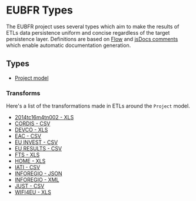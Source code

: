 # EUBFR Types

The EUBFR project uses several types which aim to make the results of ETLs data persistence uniform and concise regardless of the target persistence layer. Definitions are based on [Flow](https://flow.org/) and [jsDocs comments](http://usejsdoc.org/) which enable automatic documentation generation.

## Types

- [Project model](./Project.md)

### Transforms

Here's a list of the transformations made in ETLs around the `Project` model.

- [2014tc16m4tn002 - XLS](./etls/2014tc16m4tn002-xls.md)
- [CORDIS - CSV](./etls/cordis-csv.md)
- [DEVCO - XLS](./etls/devco-xls.md)
- [EAC - CSV](./etls/eac-csv.md)
- [EU INVEST - CSV](./etls/euinvest-csv.md)
- [EU RESULTS - CSV](./etls/euresults-csv.md)
- [FTS - XLS](./etls/fts-xls.md)
- [HOME - XLS](./etls/home-xls.md)
- [IATI - CSV](./etls/iati-csv.md)
- [INFOREGIO - JSON](./etls/inforegio-json.md)
- [INFOREGIO - XML](./etls/inforegio-xml.md)
- [JUST - CSV](./etls/just-csv.md)
- [WIFI4EU - XLS](./etls/wifi4eu-xls.md)
